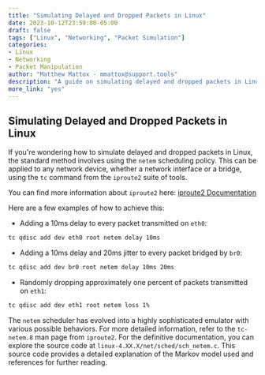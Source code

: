 ```yaml
---
title: "Simulating Delayed and Dropped Packets in Linux"
date: 2023-10-12T23:59:00-05:00
draft: false
tags: ["Linux", "Networking", "Packet Simulation"]
categories:
- Linux
- Networking
- Packet Manipulation
author: "Matthew Mattox - mmattox@support.tools"
description: "A guide on simulating delayed and dropped packets in Linux."
more_link: "yes"
---
```


## Simulating Delayed and Dropped Packets in Linux

If you're wondering how to simulate delayed and dropped packets in Linux, the standard method involves using the `netem` scheduling policy. This can be applied to any network device, whether a network interface or a bridge, using the `tc` command from the `iproute2` suite of tools.

You can find more information about `iproute2` here: [iproute2 Documentation](https://wiki.linuxfoundation.org/networking/iproute2)

Here are a few examples of how to achieve this:

- Adding a 10ms delay to every packet transmitted on `eth0`:

```bash
tc qdisc add dev eth0 root netem delay 10ms
```

- Adding a 10ms delay and 20ms jitter to every packet bridged by `br0`:

```bash
tc qdisc add dev br0 root netem delay 10ms 20ms
```

- Randomly dropping approximately one percent of packets transmitted on `eth1`:

```bash
tc qdisc add dev eth1 root netem loss 1%
```

The `netem` scheduler has evolved into a highly sophisticated emulator with various possible behaviors. For more detailed information, refer to the `tc-netem.8` man page from `iproute2`. For the definitive documentation, you can explore the source code at `linux-4.XX.X/net/sched/sch_netem.c`. This source code provides a detailed explanation of the Markov model used and references for further reading.
